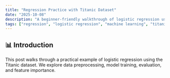 ```yaml
---
title: "Regression Practice with Titanic Dataset"
date: "2025-10-08"
description: "A beginner-friendly walkthrough of logistic regression using the Titanic dataset"
tags: ["regression", "logistic regression", "machine learning", "titanic"]
---
```


## 📊 Introduction

This post walks through a practical example of logistic regression using the Titanic dataset. We explore data preprocessing, model training, evaluation, and feature importance.
